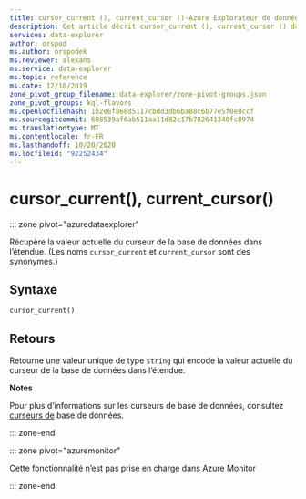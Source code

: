 ```yaml
---
title: cursor_current (), current_cursor ()-Azure Explorateur de données | Microsoft Docs
description: Cet article décrit cursor_current (), current_cursor () dans Azure Explorateur de données.
services: data-explorer
author: orspod
ms.author: orspodek
ms.reviewer: alexans
ms.service: data-explorer
ms.topic: reference
ms.date: 12/10/2019
zone_pivot_group_filename: data-explorer/zone-pivot-groups.json
zone_pivot_groups: kql-flavors
ms.openlocfilehash: 1b2e6f868d5117cbdd3db6ba88c6b77e5f0e8ccf
ms.sourcegitcommit: 608539af6ab511aa11d82c17b782641340fc8974
ms.translationtype: MT
ms.contentlocale: fr-FR
ms.lasthandoff: 10/20/2020
ms.locfileid: "92252434"
---
```

# <a name="cursor_current-current_cursor"></a>cursor_current(), current_cursor()

::: zone pivot="azuredataexplorer"

Récupère la valeur actuelle du curseur de la base de données dans l’étendue. (Les noms `cursor_current` et `current_cursor` sont des synonymes.)

## <a name="syntax"></a>Syntaxe

`cursor_current()`

## <a name="returns"></a>Retours

Retourne une valeur unique de type `string` qui encode la valeur actuelle du curseur de la base de données dans l’étendue.

**Notes**

Pour plus d’informations sur les curseurs de base de données, consultez [curseurs de](../management/databasecursor.md) base de données.

::: zone-end

::: zone pivot="azuremonitor"

Cette fonctionnalité n’est pas prise en charge dans Azure Monitor

::: zone-end
